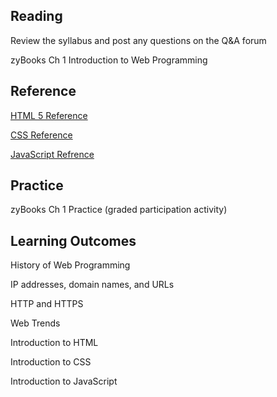 ## Reading

Review the syllabus and post any questions on the Q&A forum

zyBooks Ch 1 Introduction to Web Programming

## Reference
[HTML 5 Reference](https://cdn.rawgit.com/hostinger/banners/53bd21f8/tutorials/pdf/The-Complete-HTML-Cheat-Sheet-(Black-and-White)-Print-Version.pdf)

[CSS Reference](https://htmlcheatsheet.com/css/)

[JavaScript Refrence](https://developer.mozilla.org/en-US/docs/Web/JavaScript)

## Practice

zyBooks Ch 1 Practice (graded participation activity)

## Learning Outcomes

History of Web Programming

IP addresses, domain names, and URLs

HTTP and HTTPS

Web Trends

Introduction to HTML

Introduction to CSS

Introduction to JavaScript
